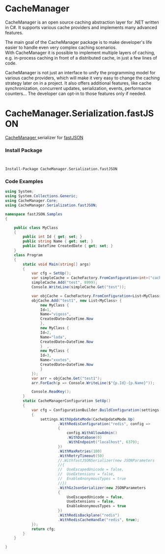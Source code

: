 # CacheManager
CacheManager is an open source caching abstraction layer for .NET written in C#. It supports various cache providers and implements many advanced features.

The main goal of the CacheManager package is to make developer's life easier to handle even very complex caching scenarios.  
With CacheManager it is possible to implement multiple layers of caching, e.g. in-process caching in front of a distributed cache, in just a few lines of code.

CacheManager is not just an interface to unify the programming model for various cache providers, which will make it very easy to change the caching strategy later on in a project. It also offers additional features, like cache synchronization, concurrent updates, serialization, events, performance counters... 
The developer can opt-in to those features only if needed.

# CacheManager.Serialization.fastJSON
[CacheManager ](https://github.com/MichaCo/CacheManager)serializer for [fastJSON](https://github.com/mgholam/fastJSON)
### Install Package
```


Install-Package CacheManager.Serialization.fastJSON
```
### Code Examples
``` csharp
using System;
using System.Collections.Generic;
using CacheManager.Core;
using CacheManager.Serialization.fastJSON;

namespace fastJSON.Samples
{

    public class MyClass
    {
        public int Id { get; set; }
        public string Name { get; set; }
        public DateTime CreatedDate { get; set; }
    }
    class Program
    {
        static void Main(string[] args)
        {
            var cfg = SetUp();
            var simpleCache = CacheFactory.FromConfiguration<int>("cache1", cfg);
            simpleCache.Add("test", 8999);
            Console.WriteLine(simpleCache.Get("test"));

            var objCache = CacheFactory.FromConfiguration<List<MyClass>>("cache2", cfg);
            objCache.Add("test1", new List<MyClass> {
                new MyClass {
                Id=1,
                Name="vigoss",
                CreatedDate=DateTime.Now
                },
                new MyClass {
                Id=2,
                Name="loda",
                CreatedDate=DateTime.Now
                }  ,
                new MyClass {
                Id=3,
                Name="xxxtes",
                CreatedDate=DateTime.Now
                }
            });
            var arr = objCache.Get("test1");
            arr.ForEach(p => Console.WriteLine($"{p.Id}-{p.Name}"));

            Console.ReadKey();
        }
        static CacheManagerConfiguration SetUp()
        {
            var cfg = ConfigurationBuilder.BuildConfiguration(settings =>
            {
                settings.WithUpdateMode(CacheUpdateMode.Up)
                        .WithRedisConfiguration("redis", config =>
                        {
                            config.WithAllowAdmin()
                            .WithDatabase(0)
                            .WithEndpoint("localhost", 6379);
                        })
                        .WithMaxRetries(100)
                        .WithRetryTimeout(50)
                        //.WithfastJSONSerializer(new JSONParameters
                        //{
                        //  UseEscapedUnicode = false,
                        //  UseExtensions = false,
                        //  EnableAnonymousTypes = true
                        //})
                        .WithGzJsonSerializer(new JSONParameters
                        {
                            UseEscapedUnicode = false,
                            UseExtensions = false,
                            EnableAnonymousTypes = true
                        })
                        .WithRedisBackplane("redis")
                        .WithRedisCacheHandle("redis", true);
            });
            return cfg;
        }
    }

}

```
